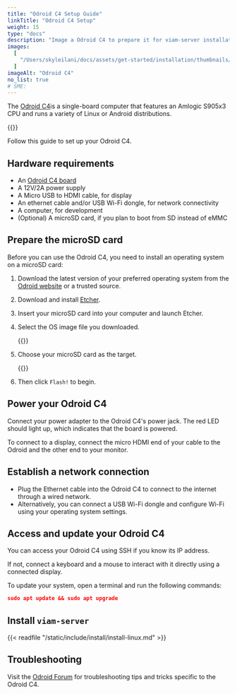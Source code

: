 ```yaml
---
title: "Odroid C4 Setup Guide"
linkTitle: "Odroid C4 Setup"
weight: 15
type: "docs"
description: "Image a Odroid C4 to prepare it for viam-server installation."
images:
  [
    "/Users/skyleilani/docs/assets/get-started/installation/thumbnails/odroid-c4.png",
  ]
imageAlt: "Odroid C4"
no_list: true
# SME:
---
```


The [Odroid C4](https://wiki.odroid.com/start)is a single-board computer that features an Amlogic S905x3 CPU and runs a variety of Linux or Android distributions.

{{<imgproc src="get-started/installation/thumbnails/odroid-c4.png" alt="The Odroid C4 single board computer." resize="350x" declaredimensions=true >}}

Follow this guide to set up your Odroid C4.

## Hardware requirements

- An [Odroid C4 board](https://www.raspberrypi.com/products/raspberry-pi-4-model-b/)
- A 12V/2A power supply
- A Micro USB to HDMI cable, for display
- An ethernet cable and/or USB Wi-Fi dongle, for network connectivity
- A computer, for development
- (Optional) A microSD card, if you plan to boot from SD instead of eMMC

## Prepare the microSD card

Before you can use the Odroid C4, you need to install an operating system on a microSD card:

1. Download the latest version of your preferred operating system from the [Odroid website](https://wiki.odroid.com/getting_started/os_installation_guide#downloads) or a trusted source.
1. Download and install [Etcher](https://etcher.balena.io/a).
1. Insert your microSD card into your computer and launch Etcher.
1. Select the OS image file you downloaded.

   {{<imgproc src="get-started/installation/odroidc4-setup/etcher-choose-os.png" alt="The etcher imager with an ubuntu OS image set as the first option." resize="700x" style="min-width: 600px" declaredimensions=true >}}

1. Choose your microSD card as the target.

   {{<imgproc src="get-started/installation/odroidc4-setup/etcher-choose-os.png" alt="The etcher imager with a generic microSD card selected as the target" resize="700x" style="min-width: 600px" declaredimensions=true >}}

1. Then click `Flash!` to begin.

## Power your Odroid C4

Connect your power adapter to the Odroid C4's power jack.
The red LED should light up, which indicates that the board is powered.

To connect to a display, connect the micro HDMI end of your cable to the Odroid and the other end to your monitor.

## Establish a network connection

- Plug the Ethernet cable into the Odroid C4 to connect to the internet through a wired network.
- Alternatively, you can connect a USB Wi-Fi dongle and configure Wi-Fi using your operating system settings.

## Access and update your Odroid C4

You can access your Odroid C4 using SSH if you know its IP address.

If not, connect a keyboard and a mouse to interact with it directly using a connected display.

To update your system, open a terminal and run the following commands:

```json
sudo apt update && sudo apt upgrade
```

## Install `viam-server`

{{< readfile "/static/include/install/install-linux.md" >}}

## Troubleshooting

Visit the [Odroid Forum](https://forum.odroid.com/viewforum.php?f=200) for troubleshooting tips and tricks specific to the Odroid C4.
